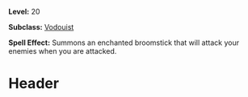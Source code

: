 <!-- TITLE: Spell: Enchant Broomstick -->

<!-- SUBTITLE:  -->

**Level:** 20

**Subclass:** [Vodouist](vodouist)

**Spell Effect:** Summons an enchanted broomstick that will attack your enemies when you are attacked.

# Header